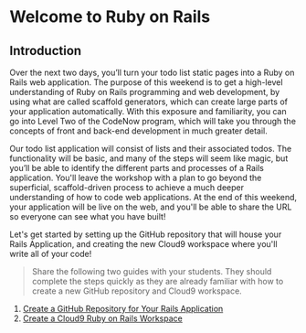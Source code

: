 # Welcome to Ruby on Rails

## Introduction

Over the next two days, you’ll turn your todo list static pages into a Ruby on Rails web application. The purpose of this weekend is to get a high-level understanding of Ruby on Rails programming and web development, by using what are called scaffold generators, which can create large parts of your application automatically. With this exposure and familiarity, you can go into Level Two of the CodeNow program, which will take you through the concepts of front and back-end development in much greater detail.

Our todo list application will consist of lists and their associated todos. The functionality will be basic, and many of the steps will seem like magic, but you’ll be able to identify the different parts and processes of a Rails application. You'll leave the workshop with a plan to go beyond the superficial, scaffold-driven process to achieve a much deeper understanding of how to code web applications. At the end of this weekend, your application will be live on the web, and you'll be able to share the URL so everyone can see what you have built!

Let's get started by setting up the GitHub repository that will house your Rails Application, and creating the new Cloud9 workspace where you'll write all of your code!

>Share the following two guides with your students. They should complete the steps quickly as they are already familiar with how to create a new GitHub repository and Cloud9 workspace.
1. [Create a GitHub Repository for Your Rails Application](/account_setup/create_a_github_repository_for_your_rails_application.md "Create a GitHub Repository for Your Rails Application")
2. [Create a Cloud9 Ruby on Rails Workspace](/account_setup/create_a_cloud9_ruby_on_rails_workspace.md "Create a Cloud9 Ruby on Rails Workspace")
